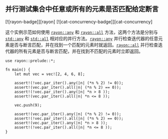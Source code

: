 ## 并行测试集合中任意或所有的元素是否匹配给定断言

<!--
> [concurrency/parallel/rayon-any-all.md](https://github.com/rust-lang-nursery/rust-cookbook/blob/master/src/concurrency/parallel/rayon-any-all.md)
> <br />
> commit b61c8e588ad8445de36cd5f28e99232b5f858a41 - 2020.06.01
-->

[![rayon-badge]][rayon] [![cat-concurrency-badge]][cat-concurrency]

这个实例示范如何使用 [`rayon::any`] 和 [`rayon::all`] 方法，这两个方法是分别与 [`std::any`] 和 [`std::all`] 相对应的并行方法。[`rayon::any`] 并行检查迭代器的任意元素是否与断言匹配，并在找到一个匹配的元素时就返回。[`rayon::all`] 并行检查迭代器的所有元素是否与断言匹配，并在找到不匹配的元素时立即返回。

```rust,edition2018
use rayon::prelude::*;

fn main() {
    let mut vec = vec![2, 4, 6, 8];

    assert!(!vec.par_iter().any(|n| (*n % 2) != 0));
    assert!(vec.par_iter().all(|n| (*n % 2) == 0));
    assert!(!vec.par_iter().any(|n| *n > 8 ));
    assert!(vec.par_iter().all(|n| *n <= 8 ));

    vec.push(9);

    assert!(vec.par_iter().any(|n| (*n % 2) != 0));
    assert!(!vec.par_iter().all(|n| (*n % 2) == 0));
    assert!(vec.par_iter().any(|n| *n > 8 ));
    assert!(!vec.par_iter().all(|n| *n <= 8 )); 
}
```

[`rayon::all`]: https://docs.rs/rayon/*/rayon/iter/trait.ParallelIterator.html#method.all
[`rayon::any`]: https://docs.rs/rayon/*/rayon/iter/trait.ParallelIterator.html#method.any
[`std::all`]: https://doc.rust-lang.org/std/iter/trait.Iterator.html#method.all
[`std::any`]: https://doc.rust-lang.org/std/iter/trait.Iterator.html#method.any
